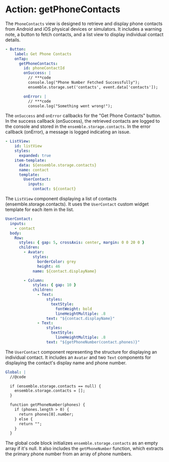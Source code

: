 # Action: getPhoneContacts

The `PhoneContacts` view is designed to retrieve and display phone contacts from Android and iOS physical devices or simulators. It includes a warning note, a button to fetch contacts, and a list view to display individual contact details.

```yaml
- Button:
    label: Get Phone Contacts
    onTap:
      getPhoneContacts:
        id: phoneContactId
        onSuccess: |
          // ***code
          console.log("Phone Number Fetched Successfully");
          ensemble.storage.set('contacts', event.data['contacts']);

        onError: |
          // ***code
          console.log("Something went wrong!");
```
The `onSuccess` and `onError` callbacks for the "Get Phone Contacts" button. In the success callback (onSuccess), the retrieved contacts are logged to the console and stored in the `ensemble.storage.contacts`. In the error callback (onError), a message is logged indicating an issue.

```yaml
- ListView:
    id: listView
    styles:
      expanded: true
    item-template:
      data: ${ensemble.storage.contacts}
      name: contact
      template:
        UserContact:
          inputs:
            contact: ${contact}
```
The `ListView` component displaying a list of contacts (ensemble.storage.contacts). It uses the `UserContact` custom widget template for each item in the list.

```yaml
UserContact:
  inputs:
    - contact
  body:
    Row:
      styles: { gap: 5, crossAxis: center, margin: 0 0 20 0 }
      children:
        - Avatar:
            styles:
              borderColor: grey
              height: 46
            name: ${contact.displayName}

        - Column:
            styles: { gap: 10 }
            children:
              - Text:
                  styles:
                    textStyle:
                      fontWeight: bold
                      lineHeightMultiple: .8
                  text: "${contact.displayName}"
              - Text:
                  styles:
                    textStyle:
                      lineHeightMultiple: .8
                  text: "${getPhoneNumber(contact.phones)}"
```
The `UserContact` component representing the structure for displaying an individual contact. It includes an `Avatar` and two `Text` components for displaying the contact's display name and phone number.

```yaml
Global: |
  //@code

  if (ensemble.storage.contacts == null) {
    ensemble.storage.contacts = [];
  }

  function getPhoneNumber(phones) {
    if (phones.length > 0) {
      return phones[0].number;
    } else {
      return "";
    }
  }
```
The global code block initializes `ensemble.storage.contacts` as an empty array if it's null. It also includes the `getPhoneNumber` function, which extracts the primary phone number from an array of phone numbers.